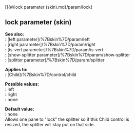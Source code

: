 []{#/lock parameter (skin).md}/param/lock}    
## lock parameter (skin)    
**See also:**    
:   [left parameter]/%7Bskin%7D/param/left    
:   [right parameter]/%7Bskin%7D/param/right    
:   [is-vert parameter]/%7Bskin%7D/param/is-vert    
:   [show-splitter parameter]/%7Bskin%7D/param/show-splitter    
:   [splitter parameter]/%7Bskin%7D/param/splitter    
<!-- -->    
**Applies to:**    
:   [Child]/%7Bskin%7D/control/child    
<!-- -->    
**Possible values:**    
:   left    
:   right    
:   none    
<!-- -->    
**Default value:**    
:   none    
Allows one pane to \"lock\" the splitter so if this Child control is    
resized, the splitter will stay put on that side.  